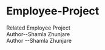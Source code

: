 # Employee-Project
Related Employee Project
<br>
Author--Shamla Zhunjare
<br>
Author --Shamla Zhunjare
